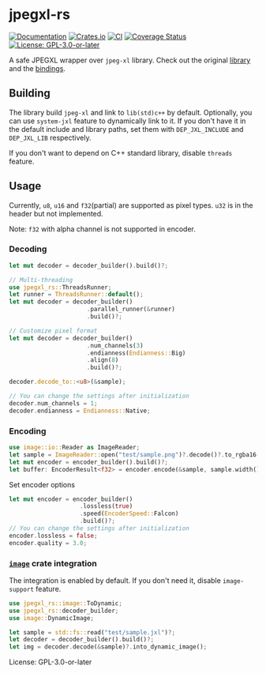 # jpegxl-rs

[![Documentation](https://docs.rs/jpegxl-rs/badge.svg)](https://docs.rs/jpegxl-rs/)
[![Crates.io](https://img.shields.io/crates/v/jpegxl-rs.svg)](https://crates.io/crates/jpegxl-rs)
[![CI](https://github.com/inflation/jpegxl-rs/workflows/CI/badge.svg)](
https://github.com/inflation/jpegxl-rs/actions?query=workflow%3ACI)
[![Coverage Status](https://coveralls.io/repos/github/inflation/jpegxl-rs/badge.svg?branch=master)](
https://coveralls.io/github/inflation/jpegxl-rs?branch=master)
[![License: GPL-3.0-or-later](https://img.shields.io/crates/l/jpegxl-rs)](
https://github.com/inflation/jpegxl-rs/blob/master/LICENSE)

A safe JPEGXL wrapper over `jpeg-xl` library. Check out the original [library](https://gitlab.com/wg1/jpeg-xl)
and the [bindings](https://github.com/inflation/jpegxl-sys).

## Building

The library build `jpeg-xl` and link to `lib(std)c++` by default. Optionally, you can use `system-jxl` feature to
dynamically link to it. If you don't have it in the default include and library paths,
set them with `DEP_JXL_INCLUDE` and `DEP_JXL_LIB` respectively.

If you don't want to depend on C++ standard library, disable `threads` feature.

## Usage

Currently, `u8`, `u16` and `f32`(partial) are supported as pixel types. `u32` is in the header but not implemented.

Note: `f32` with alpha channel is not supported in encoder.

### Decoding

```rust
let mut decoder = decoder_builder().build()?;

// Multi-threading
use jpegxl_rs::ThreadsRunner;
let runner = ThreadsRunner::default();
let mut decoder = decoder_builder()
                      .parallel_runner(&runner)
                      .build()?;

// Customize pixel format
let mut decoder = decoder_builder()
                      .num_channels(3)
                      .endianness(Endianness::Big)
                      .align(8)
                      .build()?;

decoder.decode_to::<u8>(&sample);

// You can change the settings after initialization
decoder.num_channels = 1;
decoder.endianness = Endianness::Native;
```

### Encoding

```rust
use image::io::Reader as ImageReader;
let sample = ImageReader::open("test/sample.png")?.decode()?.to_rgba16();
let mut encoder = encoder_builder().build()?;
let buffer: EncoderResult<f32> = encoder.encode(&sample, sample.width(), sample.height())?;
```

Set encoder options

```rust
let mut encoder = encoder_builder()
                    .lossless(true)
                    .speed(EncoderSpeed::Falcon)
                    .build()?;
// You can change the settings after initialization
encoder.lossless = false;
encoder.quality = 3.0;
```

### [`image`](https://crates.io/crates/image) crate integration

The integration is enabled by default. If you don't need it, disable `image-support` feature.

```rust
use jpegxl_rs::image::ToDynamic;
use jpegxl_rs::decoder_builder;
use image::DynamicImage;

let sample = std::fs::read("test/sample.jxl")?;
let decoder = decoder_builder().build()?;
let img = decoder.decode(&sample)?.into_dynamic_image();
```

License: GPL-3.0-or-later

